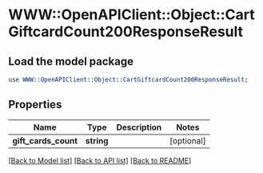 # WWW::OpenAPIClient::Object::CartGiftcardCount200ResponseResult

## Load the model package
```perl
use WWW::OpenAPIClient::Object::CartGiftcardCount200ResponseResult;
```

## Properties
Name | Type | Description | Notes
------------ | ------------- | ------------- | -------------
**gift_cards_count** | **string** |  | [optional] 

[[Back to Model list]](../README.md#documentation-for-models) [[Back to API list]](../README.md#documentation-for-api-endpoints) [[Back to README]](../README.md)


